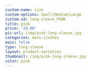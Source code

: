 ```yaml
---
custom-name: size
custom-options: Small|Medium|Large
custom-id: long-sleeve_PINK
title: pink
price: '20.00'
pic-url: /img/pink-long-sleeve.jpg
categories: mens-clothes
main: false
type: long-sleeve
layout: product-varieties
thumbnail: /img/pink-long-sleeve.jpg
color: pink
---
```

